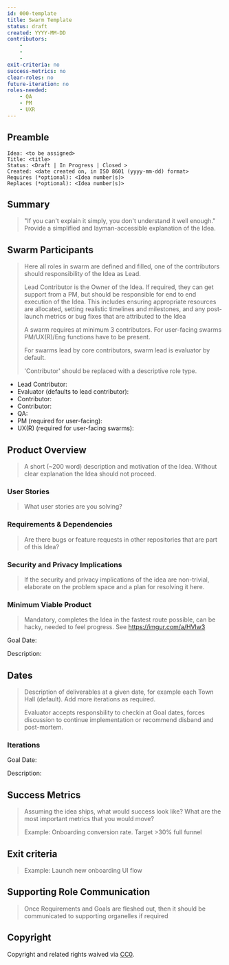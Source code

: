 ```yaml
---
id: 000-template
title: Swarm Template
status: draft
created: YYYY-MM-DD
contributors:
    -
    -
    -
exit-criteria: no
success-metrics: no
clear-roles: no
future-iteration: no
roles-needed:
    - QA
    - PM
    - UXR
---
```


## Preamble

    Idea: <to be assigned>
    Title: <title>
    Status: <Draft | In Progress | Closed >
    Created: <date created on, in ISO 8601 (yyyy-mm-dd) format>
    Requires (*optional): <Idea number(s)>
    Replaces (*optional): <Idea number(s)>


## Summary
> "If you can't explain it simply, you don't understand it well enough." Provide
> a simplified and layman-accessible explanation of the Idea.

## Swarm Participants
> Here all roles in swarm are defined and filled, one of the contributors should
> responsibility of the Idea as Lead.
>
> Lead Contributor is the Owner of the Idea. If required, they can get support
> from a PM, but should be responsible for end to end execution of the Idea.
> This includes ensuring appropriate resources are allocated, setting realistic
> timelines and milestones, and any post-launch metrics or bug fixes that are
> attributed to the Idea
>
> A swarm requires at minimum 3 contributors. For user-facing swarms
> PM/UX(R)/Eng functions have to be present.
>
> For swarms lead by core contributors, swarm lead is evaluator by default.
>
> 'Contributor' should be replaced with a descriptive role type.

- Lead Contributor:
- Evaluator (defaults to lead contributor):
- Contributor:
- Contributor:
- QA:
- PM (required for user-facing):
- UX(R) (required for user-facing swarms):

## Product Overview
> A short (~200 word) description and motivation of the Idea. Without clear
> explanation the Idea should not proceed.
> 
### User Stories
> What user stories are you solving?

### Requirements & Dependencies
> Are there bugs or feature requests in other repositories that are part of this
> Idea?

### Security and Privacy Implications
> If the security and privacy implications of the idea are non-trivial,
> elaborate on the problem space and a plan for resolving it here.

### Minimum Viable Product
> Mandatory, completes the Idea in the fastest route possible, can be hacky,
> needed to feel progress. See https://imgur.com/a/HVlw3

Goal Date: 

Description:

## Dates
> Description of deliverables at a given date, for example each Town Hall (default).
> Add more iterations as required.
> 
> Evaluator accepts responsbility to checkin at Goal dates, forces discussion to
> continue implementation or recommend disband and post-mortem.



### Iterations

Goal Date: 

Description:

## Success Metrics
> Assuming the idea ships, what would success look like? What are the most
> important metrics that you would move?
>
> Example: Onboarding conversion rate. Target >30% full funnel

## Exit criteria
> Example: Launch new onboarding UI flow

## Supporting Role Communication
> Once Requirements and Goals are fleshed out, then it should be communicated to
> supporting organelles if required

## Copyright
Copyright and related rights waived
via [CC0](https://creativecommons.org/publicdomain/zero/1.0/).
